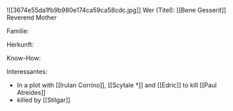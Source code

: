 ![[3674e55da1fb9b980e174ca59ca58cdc.jpg]]
Wer (Titel): [[Bene Gesserit]] Reverend Mother

Familie:

Herkunft:

Know-How:

Interessantes: 
- In a plot with [[Irulan Corrino]], [[Scytale †]] and [[Edric]] to kill [[Paul Atreides]] 
- killed by [[Stilgar]] 
